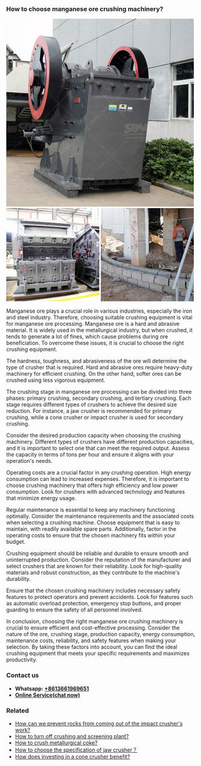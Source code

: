 <h3>How to choose manganese ore crushing machinery?</h3><img src='1701745150.jpg' alt=''><p>Manganese ore plays a crucial role in various industries, especially the iron and steel industry. Therefore, choosing suitable crushing equipment is vital for manganese ore processing. Manganese ore is a hard and abrasive material. It is widely used in the metallurgical industry, but when crushed, it tends to generate a lot of fines, which cause problems during ore beneficiation. To overcome these issues, it is crucial to choose the right crushing equipment.</p><p>The hardness, toughness, and abrasiveness of the ore will determine the type of crusher that is required. Hard and abrasive ores require heavy-duty machinery for efficient crushing. On the other hand, softer ores can be crushed using less vigorous equipment.</p><p>The crushing stage in manganese ore processing can be divided into three phases: primary crushing, secondary crushing, and tertiary crushing. Each stage requires different types of crushers to achieve the desired size reduction. For instance, a jaw crusher is recommended for primary crushing, while a cone crusher or impact crusher is used for secondary crushing.</p><p>Consider the desired production capacity when choosing the crushing machinery. Different types of crushers have different production capacities, and it is important to select one that can meet the required output. Assess the capacity in terms of tons per hour and ensure it aligns with your operation's needs.</p><p>Operating costs are a crucial factor in any crushing operation. High energy consumption can lead to increased expenses. Therefore, it is important to choose crushing machinery that offers high efficiency and low power consumption. Look for crushers with advanced technology and features that minimize energy usage.</p><p>Regular maintenance is essential to keep any machinery functioning optimally. Consider the maintenance requirements and the associated costs when selecting a crushing machine. Choose equipment that is easy to maintain, with readily available spare parts. Additionally, factor in the operating costs to ensure that the chosen machinery fits within your budget.</p><p>Crushing equipment should be reliable and durable to ensure smooth and uninterrupted production. Consider the reputation of the manufacturer and select crushers that are known for their reliability. Look for high-quality materials and robust construction, as they contribute to the machine's durability.</p><p>Ensure that the chosen crushing machinery includes necessary safety features to protect operators and prevent accidents. Look for features such as automatic overload protection, emergency stop buttons, and proper guarding to ensure the safety of all personnel involved.</p><p>In conclusion, choosing the right manganese ore crushing machinery is crucial to ensure efficient and cost-effective processing. Consider the nature of the ore, crushing stage, production capacity, energy consumption, maintenance costs, reliability, and safety features when making your selection. By taking these factors into account, you can find the ideal crushing equipment that meets your specific requirements and maximizes productivity.</p><h3>Contact us</h3><ul><li><strong>Whatsapp:&nbsp;<a href="https://wa.me/8613661969651">+8613661969651</a></strong></li><li><a href="https://swt.shibang-china.com/?git&amp;zhl&amp;How to choose manganese ore crushing machinery"><strong>Online Service(chat now)</strong></a></li></ul><h3>Related</h3><ul><li><a href='How can we prevent rocks from coming out of the impact crushers work.md'>How can we prevent rocks from coming out of the impact crusher's work?</a></li><li><a href='How to turn off crushing and screening plant.md'>How to turn off crushing and screening plant?</a></li><li><a href='How to crush metallurgical coke.md'>How to crush metallurgical coke?</a></li><li><a href='How to choose the specification of jaw crusher？.md'>How to choose the specification of jaw crusher？</a></li><li><a href='How does investing in a cone crusher benefit.md'>How does investing in a cone crusher benefit?</a></li></ul>